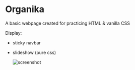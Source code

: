 # Organika

A basic webpage created for practicing HTML & vanilla CSS

Display:
- sticky navbar
- slideshow (pure css)

  ![screenshot](https://user-images.githubusercontent.com/56375291/112180825-2db83b00-8bfc-11eb-8b59-2a7e49361c1c.png)
